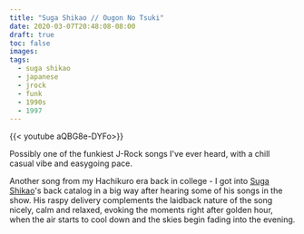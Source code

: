 ```yaml
---
title: "Suga Shikao // Ougon No Tsuki"
date: 2020-03-07T20:48:08-08:00
draft: true
toc: false
images:
tags:
  - suga shikao
  - japanese
  - jrock
  - funk
  - 1990s
  - 1997
---
```


{{< youtube aQBG8e-DYFo>}}

Possibly one of the funkiest J-Rock songs I've ever heard, with a chill casual vibe and easygoing pace.

Another song from my Hachikuro era back in college - I got into [Suga Shikao](https://en.wikipedia.org/wiki/Shikao_Suga)'s back catalog in a big way after hearing some of his songs in the show. His raspy delivery complements the laidback nature of the song nicely, calm and relaxed, evoking the moments right after golden hour, when the air starts to cool down and the skies begin fading into the evening. 
